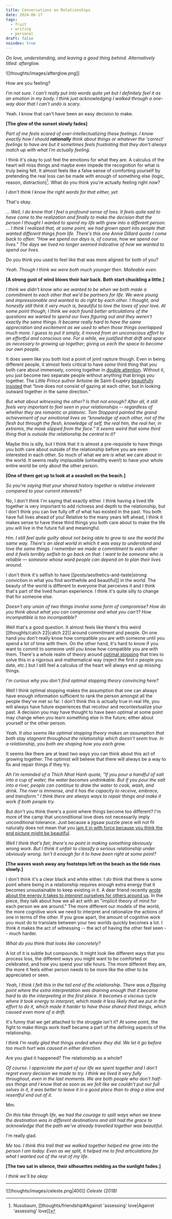 ```yaml
---
title: Conversations on Relationships
date: 2024-06-17
tags:
  - fruit
  - writing
  - personal
draft: false
noindex: true
---
```

*On love, understanding, and leaving a good thing behind. Alternatively titled: afterglow.*

![[thoughts/images/afterglow.png]]

How are you feeling?

*I'm not sure. I can't really put into words quite yet but I definitely feel it as an emotion in my body. I think just acknowledging I walked through a one-way door that I can't undo is scary.*

Yeah. I know that can't have been an easy decision to make.

**[The glow of the sunset slowly fades]**

*Part of me feels scared of over-intellectualizing these feelings. I know exactly how I should **rationally** think about things or whatever the 'correct' feelings to have are but it sometimes feels frustrating that they don't always match up with what I'm actually feeling.*

I think it's okay to just feel the emotions for what they are. A calculus of the heart will miss things and maybe even impede the recognition for what is truly being felt. It almost feels like a false sense of comforting yourself by pretending the real loss can be made with enough of something else (logic, reason, distraction)[^1]. What do you think you're actually feeling right now?

[^1]: Nussbaum, [[thoughts/friendship#Against 'assessing' love|Against 'assessing' love]]

*I don't think I know the right words for that either, yet.*

That's okay.

*... Well, I do know that I feel a profound sense of loss. It feels quite sad to have come to the realization and finally to make the decision that the person I thought I wanted to spend my life with grew into a different person. ... I think I realized that, at some point, we had grown apart into people that wanted different things from life. There's this one Annie Dillard quote I come back to often: "How we spend our days is, of course, how we spend our lives." The days we lived no longer seemed indicative of how we wanted to spend our lives.*

Do you think you used to feel like that was more aligned for both of you?

*Yeah. Though I think we were both much younger then. Malleable even.*

**[A strong gust of wind blows their hair back. Both start chuckling a little.]**

*I think we didn't know who we wanted to be when we both made a commitment to each other that we'd be partners for life. We were young and impressionable and wanted to do right by each other. I thought, and honestly still think it very much is, beautiful to love the loves of your love. At some point though, I think we each found better articulations of the questions we wanted to spend our lives figuring out and they weren't exactly the same things. It became really hard to have the same appreciation and excitement as we used to when those things overlapped much more. I guess to put it simply, it moved from an unconscious effort to an effortful and conscious one. For a while, we justified that drift and space as necessary to growing up together; giving us each the space to become our own people.*

It does seem like you both lost a point of joint rapture though. Even in being different people, it almost feels critical to have _some_ third thing that you both care about immensely, coming together in [double attention](https://www.poetryfoundation.org/poetrymagazine/articles/60484/the-third-thing). Without it, you just become two separate people without anything that brings you together. The _Little Prince_ author Antoine de Saint-Exupéry [beautifully  insisted](https://www.themarginalian.org/2013/01/01/what-is-love/) that “love does not consist of gazing at each other, but in looking outward together in the same direction.”

*But what about witnessing the other? Is that not enough? After all, it still feels very important to feel seen in your relationships -- regardless of whether they are romantic or platonic. Tom Stoppard painted the grand achievement of our emotional lives as “knowledge of each other, not of the flesh but through the flesh, knowledge of self, the real him, the real her, in extremis, the mask slipped from the face.” It seems weird that some third thing that is outside the relationship be central to it?*

Maybe this is silly, but I think that it is almost a pre-requisite to have things you both care about outside of the relationship before you are even interested in each other. So much of what we are *is* what we care about in the world. It seems really implausible (unhealthy even!) to have your whole entire world be only about the other person.

**[One of them got up to look at a seashell on the beach.]**

*So you're saying that your shared history together is relative irrelevant compared to your current interests?*

No, I don't think I'm saying that exactly either. I think having a lived life together is very important to add richness and depth to the relationship, but I don't think you can live fully off of what has existed in the past. You both have full lives ahead of you! Relative to the many years left ahead, I think it makes sense to have these third things you both care about to make the life you will live in the future full and meaningful.

*Hm. I still feel quite guilty about not being able to grow to see the world the same way. There's an ideal world in which it was easy to understand and love the same things. I remember we made a commitment to each other and it feels terribly selfish to go back on that. I want to be someone who is reliable — someone whose word people can depend on to plan their lives around.*

I don't think it's selfish to have [[posts/aesthetics-and-taste|strong conviction in what you find worthwhile and beautiful]] in the world. The beauty of the world is different to everyone that perceives it and I think that's part of the lived human experience. I think it's quite silly to change that for someone else.

*Doesn't any union of two things involve some form of compromise? How do you think about what you can compromise and what you can't? How incompatible is too incompatible?*

Well that's a good question. It almost feels like there's this weird [[thoughts/catch 22|catch 22]] around commitment and people. On one hand you don't really know how compatible you are with someone until you spend a lot of time with them. On the other hand, it's hard to know if you want to commit to someone until you know how compatible you are with them. There's a whole realm of theory around [optimal stopping](https://en.wikipedia.org/wiki/Optimal_stopping) that tries to solve this in a rigorous and mathematical way (reject the first $n$ people you date, etc.) but I still feel a calculus of the heart will always end up missing things.

*I'm curious why you don't find optimal stopping theory convincing here?*

Well I think optimal stopping makes the assumption that one can always have enough information sufficient to rank the person amongst all the people they've met so far. I don't think this is actually true in real life, you will always have future experiences that recolour and recontextualize your past. A decision you may have thought to have been optimal at some point may change when you learn something else in the future; either about yourself or the other person.

*Yeah. It also seems like optimal stopping theory makes an assumption that both stay stagnant throughout the relationship which doesn't seem true. In a relationship, you both are shaping how you each grow.*

It seems like there are at least two ways you can think about this act of growing together. The optimist will believe that there will always be a way to fix and repair things if they try.

*Ah I'm reminded of a Thich Nhat Hanh quote, "If you pour a handful of salt into a cup of water, the water becomes undrinkable. But if you pour the salt into a river, people can continue to draw the water to cook, wash, and drink. The river is immense, and it has the capacity to receive, embrace, and transform." I think there are always ways to repair things and make it work if both people try.*

But don't you think there's a point where things become too different? I'm more of the camp that unconditional love does not necessarily imply unconditional tolerance. Just because a jigsaw puzzle piece will not fit naturally does not mean that you [jam it in with force because you think the end picture might be beautiful](https://www.startingfromnix.com/p/on-compatibility).

*Well I think that's fair, there's no point in making something obviously wrong work. But I think it unfair to classify a serious relationship under obviously wrong. Isn't it enough for it to have been right at some point?*

**[The waves wash away any footsteps left on the beach as the tide rises slowly.]**

I don't think it's a clear black and white either. I _do_ think that there is some point where being in a relationship requires enough extra energy that it becomes unsustainable to keep existing in it. A dear friend recently [wrote about the energy it takes to _interpret_ ourselves for others around us](https://maxlangenkamp.substack.com/p/on-social-energy). In the piece, they talk about how we all act with an "implicit theory of mind for each person we are around." The more different our models of the world, the more cognitive work we need to interpret and rationalize the actions of one in terms of the other. If you grow apart, the amount of cognitive work you must do to translate between your two worlds quickly becomes a lot. I think it makes the act of witnessing -- the act of having the other feel seen -- much harder.

*What do you think that looks like concretely?*

A lot of it is subtle but compounds. It might look like different ways that you process loss, the different ways you might want to be comforted or celebrated, and how you spend your idle hours. The more different they are, the more it feels either person needs to be more like the other to be appreciated or seen.

*Yeah, I think I felt this in the tail end of the relationship. There was a flipping point where the extra interpretation was draining enough that it became hard to do the interpreting in the first place. It becomes a viscous cycle where it took energy to interpret, which made it less likely that we put in the effort to do it, which made it harder to have those shared third things, which caused even more of a drift.*

It's funny that we get attached to the struggle isn't it? At some point, the fight to make things work itself became a part of the defining aspects of the relationship.

*I think I'm really glad that things ended where they did. We let it go before too much hurt was caused in either direction.*

Are you glad it happened? The relationship as a whole?

*Of course. I appreciate the part of our life we spent together and I don't regret every decision we made to try. I think we lived it very fully throughout, even in the last moments. We are both people who don't half-ass things and I know that as soon as we felt like we couldn't put our full selves in it, it was better to leave it in a good place than to drag a slow and resentful end out of it.*

Mm.

*On this hike through life, we had the courage to split ways when we knew the destination was in different destinations and still had the grace to acknowledge that the path we've already travelled together was beautiful.*

I'm really glad.

*Me too. I think this trail that we walked together helped me grow into the person I am today. Even as we split, it helped me to find articulations for what I wanted out of the rest of my life.*

**[The two sat in silence, their silhouettes melding as the sunlight fades.]**

*I think we'll be okay.*

---

![[thoughts/images/celeste.png|400]]
*Celeste (2018)*